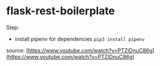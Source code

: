 # flask-rest-boilerplate
Step:
* install pipenv for dependencies `pip3 install pipenv`


source: [https://www.youtube.com/watch?v=PTZiDnuC86g](https://www.youtube.com/watch?v=PTZiDnuC86g)
